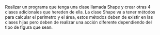 Realizar un programa que tenga una clase llamada Shape y crear otras 4 clases adicionales que hereden de ella. La clase Shape va a tener métodos para calcular el perimetro y el área, estos métodos deben de existir en las clases hijas pero deben de realizar una acción diferente dependiendo del tipo de figura que sean.
